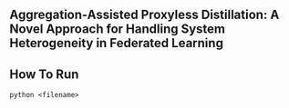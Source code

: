 ## Aggregation-Assisted Proxyless Distillation: A Novel Approach for Handling System Heterogeneity in Federated Learning

## How To Run 

```
python <filename>
```

